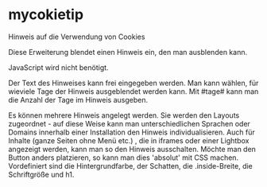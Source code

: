 # mycokietip
Hinweis auf die Verwendung von Cookies

Diese Erweiterung blendet einen Hinweis ein, den man ausblenden kann.

JavaScript wird nicht benötigt.

Der Text des Hinweises kann frei eingegeben werden.
Man kann wählen, für wieviele Tage der Hinweis ausgeblendet werden kann.
Mit #tage# kann man die Anzahl der Tage im Hinweis ausgeben.


Es können mehrere Hinweis angelegt werden.
Sie werden den Layouts zugeordnet - auf diese Weise kann man unterschiedlichen Sprachen oder Domains innerhalb einer Installation den Hinweis individualisieren.
Auch für Inhalte (ganze Seiten ohne Menü etc.) , die in iframes oder einer Lightbox angezeigt werden, kann man so den Hinweis ausschalten.
Möchte man den Button anders platzieren, so kann man dies 'absolut' mit CSS machen.
Vordefiniert sind die Hintergrundfarbe, der Schatten, die .inside-Breite, die Schriftgröße und h1.
